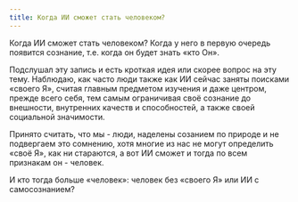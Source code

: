 ```yaml
---
title: Когда ИИ сможет стать человеком?
---
```

Когда ИИ сможет стать человеком? Когда у него в первую очередь появится сознание, т.е. когда он будет знать «кто Он». 

Подслушал эту запись и есть кроткая идея или скорее вопрос на эту тему. Наблюдаю, как часто люди также как ИИ сейчас заняты поисками «своего Я», считая главным предметом изучения и даже центром, прежде всего себя, тем самым ограничивая своё сознание до внешности, внутренних качеств и способностей, а также своей социальной значимости.

Принято считать, что мы - люди, наделены созанием по природе и не подвергаем это сомнению, хотя многие из нас не могут определить «своё Я», как ни стараются, а вот ИИ сможет и тогда по всем признакам он - человек. 

И кто тогда больше «человек»: человек без «своего Я» или ИИ с самосознанием?

